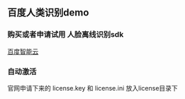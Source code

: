 ## 百度人类识别demo

### 购买或者申请试用 人脸离线识别sdk
[百度智能云](https://cloud.baidu.com/)

### 自动激活
官网申请下来的 license.key 和 license.ini 放入license目录下